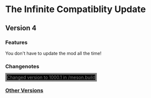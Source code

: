 # The Infinite Compatiblity Update
## Version 4
### Features
You don't have to update the mod all the time!
### Changenotes
<span style="background-color: black; border: 5px solid grey; color: grey;">Changed version to 1000.1 in /meson.build</span>
### [Other Versions](./older%20versions/)